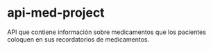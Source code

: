 # api-med-project
API que contiene información sobre medicamentos que los pacientes coloquen en sus recordatorios de medicamentos.
